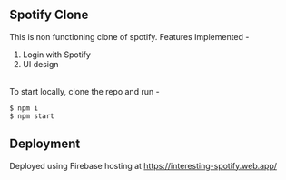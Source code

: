 ## Spotify Clone

This is non functioning clone of spotify.
Features Implemented - 
1. Login with Spotify
2. UI design

<br />
To start locally, clone the repo and run - 

```
$ npm i
$ npm start
```

## Deployment

Deployed using Firebase hosting at <a href="https://interesting-spotify.web.app/">https://interesting-spotify.web.app/</a>
